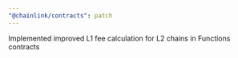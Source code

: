 ```yaml
---
"@chainlink/contracts": patch
---
```


Implemented improved L1 fee calculation for L2 chains in Functions contracts
